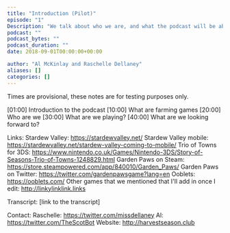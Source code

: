 ```yaml
---
title: "Introduction (Pilot)"
episode: "1"
Description: "We talk about who we are, and what the podcast will be about."
podcast: ""
podcast_bytes: ""
podcast_duration: ""
date: 2018-09-01T00:00:00+00:00

author: "Al McKinlay and Raschelle Dellaney"
aliases: []
categories: []
---
```


Times are provisional, these notes are for testing purposes only.

[01:00] Introduction to the podcast
[10:00] What are farming games
[20:00] Who are we
[30:00] What are we playing?
[40:00] What are we looking forward to?

Links:
Stardew Valley: https://stardewvalley.net/
Stardew Valley mobile: https://stardewvalley.net/stardew-valley-coming-to-mobile/
Trio of Towns for 3DS: https://www.nintendo.co.uk/Games/Nintendo-3DS/Story-of-Seasons-Trio-of-Towns-1248829.html
Garden Paws on Steam: https://store.steampowered.com/app/840010/Garden_Paws/
Garden Paws on Twitter: https://twitter.com/gardenpawsgame?lang=en
Ooblets: https://ooblets.com/
Other games that we mentioned that I'll add in once I edit: http://linkylinklink.links

Transcript: [link to the transcript]

Contact:
Raschelle: https://twitter.com/missdellaney
Al: https://twitter.com/TheScotBot
Website: http://harvestseason.club